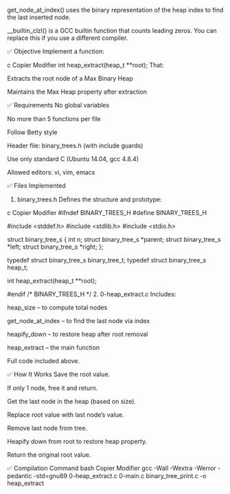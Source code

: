 get_node_at_index() uses the binary representation of the heap index to find the last inserted node.

__builtin_clzl() is a GCC builtin function that counts leading zeros. You can replace this if you use a different compiler.

✅ Objective
Implement a function:

c
Copier
Modifier
int heap_extract(heap_t **root);
That:

Extracts the root node of a Max Binary Heap

Maintains the Max Heap property after extraction

✅ Requirements
No global variables

No more than 5 functions per file

Follow Betty style

Header file: binary_trees.h (with include guards)

Use only standard C (Ubuntu 14.04, gcc 4.8.4)

Allowed editors: vi, vim, emacs

✅ Files Implemented
1. binary_trees.h
Defines the structure and prototype:

c
Copier
Modifier
#ifndef BINARY_TREES_H
#define BINARY_TREES_H

#include <stddef.h>
#include <stdlib.h>
#include <stdio.h>

struct binary_tree_s
{
	int n;
	struct binary_tree_s *parent;
	struct binary_tree_s *left;
	struct binary_tree_s *right;
};

typedef struct binary_tree_s binary_tree_t;
typedef struct binary_tree_s heap_t;

int heap_extract(heap_t **root);

#endif /* BINARY_TREES_H */
2. 0-heap_extract.c
Includes:

heap_size – to compute total nodes

get_node_at_index – to find the last node via index

heapify_down – to restore heap after root removal

heap_extract – the main function

Full code included above.

✅ How It Works
Save the root value.

If only 1 node, free it and return.

Get the last node in the heap (based on size).

Replace root value with last node’s value.

Remove last node from tree.

Heapify down from root to restore heap property.

Return the original root value.

✅ Compilation Command
bash
Copier
Modifier
gcc -Wall -Wextra -Werror -pedantic -std=gnu89 0-heap_extract.c 0-main.c binary_tree_print.c -o heap_extract
